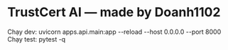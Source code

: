 # TrustCert AI — made by Doanh1102
Chạy dev:
  uvicorn apps.api.main:app --reload --host 0.0.0.0 --port 8000
Chạy test:
  pytest -q
